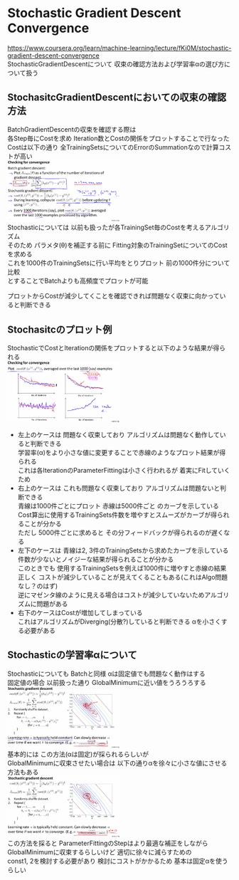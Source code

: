 # Stochastic Gradient Descent Convergence
https://www.coursera.org/learn/machine-learning/lecture/fKi0M/stochastic-gradient-descent-convergence  
StochasticGradientDescentについて 収束の確認方法および学習率αの選び方について扱う  

## StochasitcGradientDescentにおいての収束の確認方法
BatchGradientDescentの収束を確認する際は  
各Step毎にCostを求め Iteration数とCostの関係をプロットすることで行なった  
Costは以下の通り 全TrainingSetsについてのErrorのSummationなので計算コストが高い  
<img src="../../img/10_04_checking_for_convergence.png" width=50% >  
Stochasticについては 以前も扱ったが各TrainingSet毎のCostを考えるアルゴリズム  
そのため パラメタ(θ)を補正する前に Fitting対象のTrainingSetについてのCostを求める  
これを1000件のTrainingSetsに行い平均をとりプロット 前の1000件分について比較  
とすることでBatchよりも高頻度でプロットが可能  

プロットからCostが減少してくことを確認できれば問題なく収束に向かっていると判断できる  

## Stochasitcのプロット例
StochasticでCostとIterationの関係をプロットすると以下のような結果が得られる  
<img src="../../img/10_04_checking_for_convergence_plot.png" width=50% >  
* 左上のケースは 問題なく収束しており アルゴリズムは問題なく動作していると判断できる  
	学習率(α)をより小さな値に変更することで赤線のようなプロット結果が得られる  
	これは各IterationのParameterFittingは小さく行われるが 着実にFitしていくため  
* 右上のケースは これも問題なく収束しており アルゴリズムは問題ないと判断できる  
	青線は1000件ごとにプロット 赤線は5000件ごと のカーブを示している  
	Cost算出に使用するTrainingSets件数を増やすとスムーズがカーブが得られることが分かる  
	ただし 5000件ごとに求めると その分フィードバックが得られるのが遅くなる  
* 左下のケースは 青線は2, 3件のTrainingSetsから求めたカーブを示している  
	件数が少ないとノイジーな結果が得られることが分かる  
	このときでも 使用するTrainingSetsを例えば1000件に増やすと赤線の結果  
	正しく コストが減少していることが見えてくることもある(これはAlgo問題なし？のはず)  
	逆にマゼンタ線のように見える場合はコストが減少していないためアルゴリズムに問題がある  
* 右下のケースはCostが増加してしまっている  
	これはアルゴリズムがDiverging(分散?)していると判断できる αを小さくする必要がある  

## Stochasticの学習率αについて
Stochasticについても Batchと同様 αは固定値でも問題なく動作はする  
固定値の場合 以前扱った通り GlobalMinimumに近い値をうろうろする  
<img src="../../img/10_04_checking_for_convergence_constant_learning_rate.png" width=50% >  
基本的には この方法(αは固定)が採られるらしいが  
GlobalMinimumに収束させたい場合は 以下の通りαを徐々に小さな値にさせる方法もある  
<img src="../../img/10_04_checking_for_convergence_learning_rate.png" width=50% >  
この方法を採ると ParameterFittingのStepはより最適な補正をしながら  
GlobalMinimumに収束するらしいけど 適切に徐々に減らすための  
const1, 2を検討する必要があり 検討にコストがかかるため 基本は固定αを使うらしい  
